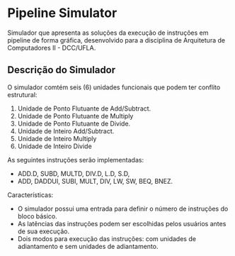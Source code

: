 # Pipeline Simulator
Simulador que apresenta as soluções da execução de instruções em pipeline de forma gráfica, desenvolvido para a disciplina de Arquitetura de Computadores II - DCC/UFLA.

## Descrição do Simulador
O simulador comtém seis (6) unidades funcionais que podem ter conflito estrutural:
1. Unidade de Ponto Flutuante de Add/Subtract.
2. Unidade de Ponto Flutuante de Multiply
3. Unidade de Ponto Flutuante de Divide.
4. Unidade de Inteiro Add/Subtract.
5. Unidade de Inteiro Multiply
6. Unidade de Inteiro Divide

As seguintes instruções serão implementadas:
* ADD.D, SUBD, MULTD, DIV.D, L.D, S.D, 
* ADD, DADDUI, SUBI, MULT, DIV, LW, SW, BEQ, BNEZ.

Características:
* O simulador possui uma entrada para definir o número de instruções do bloco básico.
* As latências das instruções podem ser escolhidas pelos usuários antes de sua execução.
* Dois modos para execução das instruções: com unidades de adiantamento e sem unidades de adiantamento.
